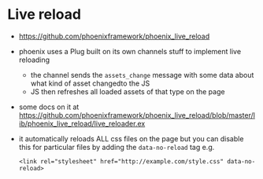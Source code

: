 # Live reload

- https://github.com/phoenixframework/phoenix_live_reload

- phoenix uses a Plug built on its own channels stuff to implement live
  reloading
    - the channel sends the `assets_change` message with some data about what
      kind of asset changedto the JS
    - JS then refreshes all loaded assets of that type on the page
- some docs on it at
  <https://github.com/phoenixframework/phoenix_live_reload/blob/master/lib/phoenix_live_reload/live_reloader.ex>
- it automatically reloads ALL css files on the page but you can disable this
  for particular files by adding the `data-no-reload` tag e.g.
    ```
    <link rel="stylesheet" href="http://example.com/style.css" data-no-reload>
    ```
